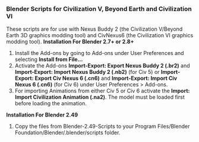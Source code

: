 ### Blender Scripts for Civilization V, Beyond Earth and Civilization VI

These scripts are for use with Nexus Buddy 2 (the Civilization V/Beyond Earth 3D graphics modding tool) and CivNexus6 (the Civilization VI graphics modding tool).
**Installation For Blender 2.7+ or 2.8+**

1. Install the Add-ons by going to Add-ons under User Preferences and selecting **Install from File...**
2. Activate the Add-ons **Import-Export: Export Nexus Buddy 2 (.br2)** and  **Import-Export: Import Nexus Buddy 2 (.nb2)** (for Civ 5) or **Import-Export: Export Civ Nexus 6 (.cn6)** and  **Import-Export: Import Civ Nexus 6 (.cn6)** (for Civ 6) under User Preferences > Add-ons. 
3. For importing Animations from either Civ 5 or Civ 6 activate the **Import: Import Civilization Animation (.na2)**. The model must be loaded first before loading the animation.

**Installation For Blender 2.49**

1. Copy the files from Blender-2.49-Scripts to your Program Files/Blender Foundation/Blender/.blender/scripts folder.

